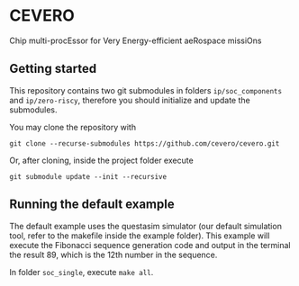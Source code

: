 # CEVERO
Chip multi-procEssor for Very Energy-efficient aeRospace missiOns


## Getting started
This repository contains two git submodules in folders `ip/soc_components` and `ip/zero-riscy`, therefore you should initialize and update the submodules.

You may clone the repository with
```shell
git clone --recurse-submodules https://github.com/cevero/cevero.git
```
Or, after cloning, inside the project folder execute
```shell
git submodule update --init --recursive
```

## Running the default example
The default example uses the questasim simulator (our default simulation tool, refer to the makefile inside the example folder). This example will execute the Fibonacci sequence generation code and output in the terminal the result 89, which is the 12th number in the sequence.

In folder `soc_single`, execute `make all`.
